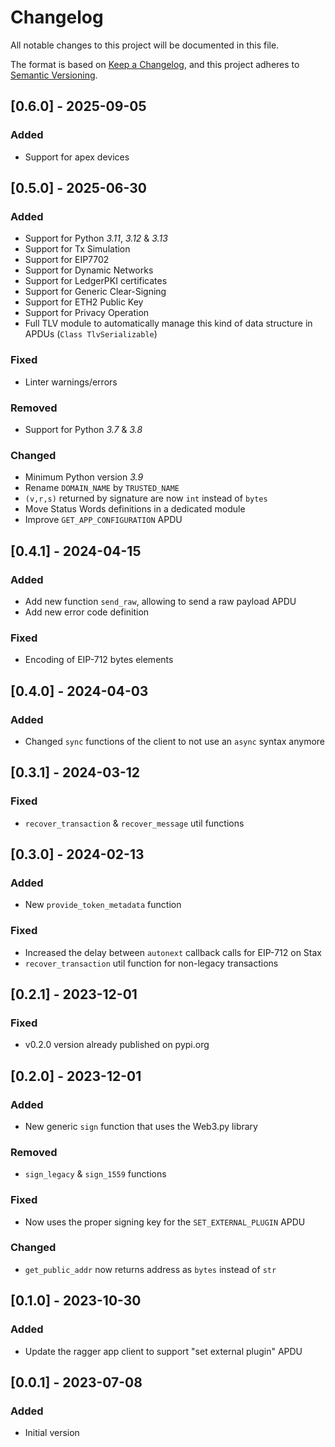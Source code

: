 # Changelog

All notable changes to this project will be documented in this file.

The format is based on [Keep a Changelog](https://keepachangelog.com/en/1.0.0/),
and this project adheres to [Semantic Versioning](https://semver.org/spec/v2.0.0.html).

## [0.6.0] - 2025-09-05

### Added

- Support for apex devices
  
## [0.5.0] - 2025-06-30

### Added

- Support for Python *3.11*, *3.12* & *3.13*
- Support for Tx Simulation
- Support for EIP7702
- Support for Dynamic Networks
- Support for LedgerPKI certificates
- Support for Generic Clear-Signing
- Support for ETH2 Public Key
- Support for Privacy Operation
- Full TLV module to automatically manage this kind of data structure in APDUs (`Class TlvSerializable`)

### Fixed

- Linter warnings/errors

### Removed

- Support for Python *3.7* & *3.8*

### Changed

- Minimum Python version *3.9*
- Rename `DOMAIN_NAME` by `TRUSTED_NAME`
- `(v,r,s)` returned by signature are now `int` instead of `bytes`
- Move Status Words definitions in a dedicated module
- Improve `GET_APP_CONFIGURATION` APDU

## [0.4.1] - 2024-04-15

### Added

- Add new function `send_raw`, allowing to send a raw payload APDU
- Add new error code definition

### Fixed

- Encoding of EIP-712 bytes elements

## [0.4.0] - 2024-04-03

### Added

- Changed `sync` functions of the client to not use an `async` syntax anymore

## [0.3.1] - 2024-03-12

### Fixed

- `recover_transaction` & `recover_message` util functions

## [0.3.0] - 2024-02-13

### Added

- New `provide_token_metadata` function

### Fixed

- Increased the delay between `autonext` callback calls for EIP-712 on Stax
- `recover_transaction` util function for non-legacy transactions

## [0.2.1] - 2023-12-01

### Fixed

- v0.2.0 version already published on pypi.org

## [0.2.0] - 2023-12-01

### Added

- New generic `sign` function that uses the Web3.py library

### Removed

- `sign_legacy` & `sign_1559` functions

### Fixed

- Now uses the proper signing key for the `SET_EXTERNAL_PLUGIN` APDU

### Changed

- `get_public_addr` now returns address as `bytes` instead of `str`

## [0.1.0] - 2023-10-30

### Added

- Update the ragger app client to support "set external plugin" APDU

## [0.0.1] - 2023-07-08

### Added

- Initial version
